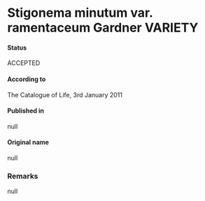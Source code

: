 # Stigonema minutum var. ramentaceum Gardner VARIETY

#### Status
ACCEPTED

#### According to
The Catalogue of Life, 3rd January 2011

#### Published in
null

#### Original name
null

### Remarks
null